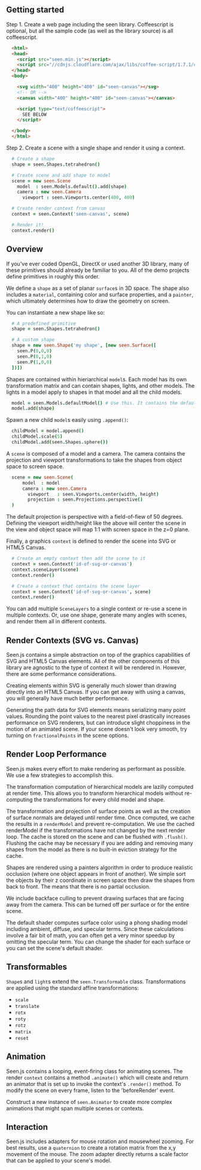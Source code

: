 ## Getting started

Step 1. Create a web page including the seen library. Coffeescript is optional, but all the sample code (as well as the library source) is all coffeescript.

```html
  <html>
  <head>
    <script src="seen.min.js"></script>
    <script src="//cdnjs.cloudflare.com/ajax/libs/coffee-script/1.7.1/coffee-script.min.js"></script>
  </head>
  <body>

    <svg width="400" height="400" id="seen-canvas"></svg>
    <!-- OR -->
    <canvas width="400" height="400" id="seen-canvas"></canvas>

    <script type="text/coffeescript">
      SEE BELOW
    </script>

  </body>
  </html>
```

Step 2. Create a scene with a single shape and render it using a context.

```coffeescript
  # Create a shape
  shape = seen.Shapes.tetrahedron()

  # Create scene and add shape to model
  scene = new seen.Scene
    model  : seen.Models.default().add(shape)
    camera : new seen.Camera
      viewport : seen.Viewports.center(400, 400)

  # Create render context from canvas
  context = seen.Context('seen-canvas', scene)

  # Render it!
  context.render()
```

## Overview

If you've ever coded OpenGL, DirectX or used another 3D library, many of these primitives should already be familiar to you. All of the demo projects define primitives in roughly this order.

We define a `shape` as a set of planar `surface`s in 3D space. The shape also includes a `material`, containing color and surface properties, and a `painter`, which ultimately determines how to draw the geometry on screen.

You can instantiate a new shape like so:

```coffeescript
  # A predefined primitive
  shape = seen.Shapes.tetrahedron()

  # A custom shape
  shape = new seen.Shape('my shape', [new seen.Surface([
    seen.P(0,0,0)
    seen.P(0,1,0)
    seen.P(1,0,0)
  ])])
```

Shapes are contained within hieriarchical `model`s. Each model has its own transformation matrix and can contain shapes, lights, and other models. The lights in a model apply to shapes in that model and all the child models.

```coffeescript
  model = seen.Models.defaultModel() # Use this. It contains the default lights.
  model.add(shape)
```

Spawn a new child `model`s easily using `.append()`:

```coffeescript
  childModel = model.append()
  childModel.scale(5)
  childModel.add(seen.Shapes.sphere())
```

A `scene` is composed of a model and a camera. The camera contains the projection and viewport transformations to take the shapes from object space to screen space.

```coffeescript
  scene = new seen.Scene(
      model  : model
      camera : new seen.Camera
        viewport   : seen.Viewports.center(width, height)
        projection : seen.Projections.perspective()
  )
```

The default projection is perspective with a field-of-fiew of 50 degrees. Defining the viewport width/height like the above will center the scene in the view and object space will map 1:1 with screen space in the z=0 plane.

Finally, a graphics `context` is defined to render the scene into SVG or HTML5 Canvas.

```coffeescript
  # Create an empty context then add the scene to it
  context = seen.Context('id-of-svg-or-canvas')
  context.sceneLayer(scene)
  context.render()

  # Create a context that contains the scene layer
  context = seen.Context('id-of-svg-or-canvas', scene)
  context.render()
```

You can add multiple `SceneLayers` to a single context or re-use a scene in multiple contexts. Or, use one shape, generate many angles with scenes, and render them all in different contexts.

## Render Contexts (SVG vs. Canvas)

Seen.js contains a simple abstraction on top of the graphics capabilities of SVG and HTML5 Canvas elements. All of the other components of this library are agnostic to the type of context it will be rendered in. However, there are some performance considerations.

Creating elements within SVG is generally much slower than drawing directly into an HTML5 Canvas. If you can get away with using a canvas, you will generally have much better performance.

Generating the path data for SVG elements means serializing many point values. Rounding the point values to the nearest pixel drastically increases performance on SVG renderers, but can introduce slight choppiness in the motion of an animated scene. If your scene doesn't look very smooth, try turning on `fractionalPoints` in the scene options.

## Render Loop Performance

Seen.js makes every effort to make rendering as performant as possible. We use a few strategies to accomplish this.

The transformation computation of hierarchical models are lazilly computed at render time. This allows you to transform hierarchical models without re-computing the transformations for every child model and shape.

The transformation and projection of surface points as well as the creation of surface normals are delayed until render time. Once computed, we cache the results in a `renderModel` and prevent re-computation. We use the cached renderModel if the transformations have not changed by the next render loop. The cache is stored on the scene and can be flushed with `.flush()`. Flushing the cache may be necessary if you are adding and removing many shapes from the model as there is no built-in eviction strategy for the cache.

Shapes are rendered using a painters algorithm in order to produce realistic occlusion (where one object appears in front of another). We simple sort the objects by their z coordinate in screen space then draw the shapes from back to front. The means that there is no partial occlusion.

We include backface culling to prevent drawing surfaces that are facing away from the camera. This can be turned off per surface or for the entire scene.

The default shader computes surface color using a phong shading model including ambient, diffuse, and specular terms. Since these calculations involve a fair bit of math, you can often get a very minor speedup by omitting the specular term. You can change the shader for each surface or you can set the scene's default shader.

## Transformables

`Shape`s and `light`s extend the `seen.Transformable` class. Transformations are applied using the standard affine transformations:

* `scale`
* `translate`
* `rotx`
* `roty`
* `rotz`
* `matrix`
* `reset`

## Animation

Seen.js contains a looping, event-firing class for animating scenes. The render `context` contains a method `.animate()` which will create and return an animator that is set up to invoke the context's `.render()` method. To modify the scene on every frame, listen to the 'beforeRender' event.

Construct a new instance of `seen.Animator` to create more complex animations that might span multiple scenes or contexts.

## Interaction

Seen.js includes adapters for mouse rotation and mousewheel zooming. For best results, use a `quaternion` to create a rotation matrix from the x,y movement of the mouse. The zoom adapter directly returns a scale factor that can be applied to your scene's model.

